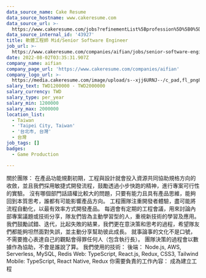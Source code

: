 ```yaml
---
data_source_name: Cake Resume
data_source_hostname: www.cakeresume.com
data_source_url: >-
  https://www.cakeresume.com/jobs?refinementList%5Bprofession%5D%5B0%5D=game-production&range%5Bsalary_range%5D%5Bmin%5D=1000000
data_source_internal_id: '43927'
title: 軟體工程師 Mid/Senior Software Engineer
job_url: >-
  https://www.cakeresume.com/companies/aifian/jobs/senior-software-engineer-b0ea08
date: 2022-08-02T03:35:31.907Z
company_name: aifian
company_page_url: 'https://www.cakeresume.com/companies/aifian'
company_logo_url: >-
  https://media.cakeresume.com/image/upload/s--xjj6URNJ--/c_pad,fl_png8,h_200,w_200/v1594003769/dqegf8bo2xsfin8seac0.png
salary_text: TWD1200000 - TWD2000000
salary_currency: TWD
salary_type: per_year
salary_min: 1200000
salary_max: 2000000
location_list:
  - Taiwan
  - 'Taipei City, Taiwan'
  - '台北市, 台灣'
  - 台灣
job_tags: []
badges:
  - Game Production

---
```


關於團隊： 在產品功能規劃初期，工程與設計就會投入資源共同協助規格方向的收斂，並且我們採用敏捷式開發流程，鼓勵透過小步快跑的精神，進行專案可行性的實驗。 沒有哪個部門話語權比較大的問題，只要有能力且具有產品思維，能夠回到本質思考，誰都有可能影響產品方向。 工程團隊注重開發者體驗，盡可能將流程自動化，以最有效率方式開發產品。 每週會有定期的工程會議，用來討論內部專案議題或技術分享，隊友們皆為主動學習型的人，重視新技術的學習及應用。 我們鼓勵試錯、迭代，比起失敗的結果，我們更在意決策和思考的過程，希望隊友們都能夠坦然面對失誤，並主動分享幫助彼此成長。 就事論事的文化不是口號，不需要擔心表達自己的觀點會得罪任何人（包含執行長）。 團隊決策的過程會以數據作為協助，不會是誰說了算。 我們使用的技術： 後端： Node.js, AWS, Serverless, MySQL, Redis Web: TypeScript, React.js, Redux, CSS3, Tailwind Mobile: TypeScript, React Native, Redux 你需要負責的工作內容： 成為建立工程